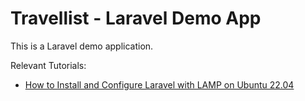 # Travellist - Laravel Demo App

This is a Laravel demo application.

Relevant Tutorials:

- [How to Install and Configure Laravel with LAMP on Ubuntu 22.04](https://www.digitalocean.com/community/tutorials/how-to-install-and-configure-laravel-with-lemp-on-ubuntu-18-04)


